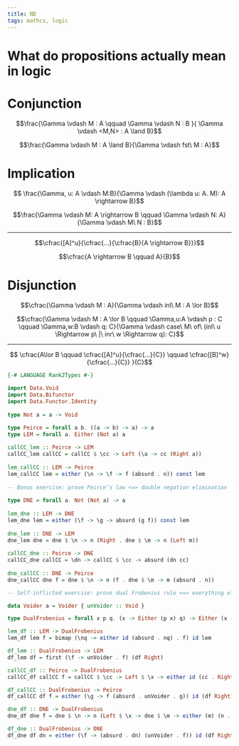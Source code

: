 ```yaml
---
title: ND
tags: mathcs, logic
---
```


# What do propositions actually mean in logic



# Conjunction

$$\frac{\Gamma \vdash M : A \qquad \Gamma \vdash N : B }{ \Gamma \vdash <M,N> : A \land B}$$


$$\frac{\Gamma \vdash M : A \land B}{\Gamma \vdash fst\ M : A}$$



# Implication

$$ \frac{\Gamma, u: A \vdash M:B}{\Gamma \vdash (\lambda u: A. M): A \rightarrow B}$$

$$\frac{\Gamma \vdash M: A \rightarrow B \qquad \Gamma \vdash N: A}{\Gamma \vdash M\ N : B}$$

---

$$\cfrac{[A]^u}{\cfrac{...}{\cfrac{B}{A \rightarrow B}}}$$

$$\cfrac{A \rightarrow B \qquad A}{B}$$

# Disjunction

$$\cfrac{\Gamma \vdash M : A}{\Gamma \vdash inl\ M  : A \lor B}$$

$$\cfrac{\Gamma \vdash M : A \lor B \qquad \Gamma,u:A \vdash p : C \qquad \Gamma,w:B \vdash q: C}{\Gamma \vdash case\ M\ of\ (inl\ u \Rightarrow p\ |\ inr\ w \Rightarrow q): C}$$

---

$$ \cfrac{A\lor B \qquad \cfrac{[A]^u}{\cfrac{...}{C}} \qquad \cfrac{[B]^w}{\cfrac{...}{C}} }{C}$$

```hs
{-# LANGUAGE Rank2Types #-}
 
import Data.Void
import Data.Bifunctor
import Data.Functor.Identity
 
type Not a = a -> Void

type Peirce = forall a b. ((a -> b) -> a) -> a
type LEM = forall a. Either (Not a) a
 
callCC_lem :: Peirce -> LEM
callCC_lem callCC = callCC $ \cc -> Left (\a -> cc (Right a))
 
lem_callCC :: LEM -> Peirce
lem_callCC lem = either (\n -> \f -> f (absurd . n)) const lem
 
-- Bonus exercise: prove Peirce’s law <=> double negation elimination
 
type DNE = forall a. Not (Not a) -> a
 
lem_dne :: LEM -> DNE
lem_dne lem = either (\f -> \g -> absurd (g f)) const lem
 
dne_lem :: DNE -> LEM
dne_lem dne = dne $ \n -> n (Right . dne $ \m -> n (Left m))
 
callCC_dne :: Peirce -> DNE
callCC_dne callCC = \dn -> callCC $ \cc -> absurd (dn cc)
 
dne_callCC :: DNE -> Peirce
dne_callCC dne f = dne $ \n -> n (f . dne $ \m -> m (absurd . n))

-- Self-inflicted exercise: prove dual Frobenius rule <=> everything else

data Voider a = Voider { unVoider :: Void }

type DualFrobenius = forall x p q. (x -> Either (p x) q) -> Either (x -> p x) q

lem_df :: LEM -> DualFrobenius
lem_df lem f = bimap (\nq -> either id (absurd . nq) . f) id lem

df_lem :: DualFrobenius -> LEM
df_lem df = first (\f -> unVoider . f) (df Right)

callCC_df :: Peirce -> DualFrobenius
callCC_df callCC f = callCC $ \cc -> Left $ \x -> either id (cc . Right) (f x)

df_callCC :: DualFrobenius -> Peirce
df_callCC df f = either (\g -> f (absurd . unVoider . g)) id (df Right)

dne_df :: DNE -> DualFrobenius
dne_df dne f = dne $ \n -> n (Left $ \x -> dne $ \m -> either (m) (n . Right) (f x))

df_dne :: DualFrobenius -> DNE
df_dne df dn = either (\f -> (absurd . dn) (unVoider . f)) id (df Right)
```